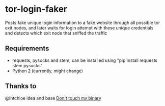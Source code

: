 # tor-login-faker

Posts fake unique login information to a fake website through all possible tor exit nodes, and later waits for login attempt with these unique credentials and detects which exit node that sniffed the traffic

## Requirements

- requests, pysocks and stem, can be installed using "pip install requests stem pysocks"
- Python 2 (currently, might change)

## Thanks to

@intchloe idea and base [Don't touch my binary](https://github.com/intchloe/Don-t-touch-my-bin-/)